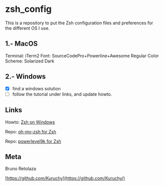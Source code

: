 # zsh_config
This is a repository to put the Zsh configuration files and preferences for the different OS I use.

## 1.- MacOS

Terminal: iTerm2
Font: SourceCodePro+Powerline+Awesome Regular
Color Scheme: Solarized Dark

## 2.- Windows

- [x] find a windows solution
- [ ] follow the tutorial under links, and update howto.

## Links

Howto: [Zsh on Windows](https://evdokimovm.github.io/windows/zsh/shell/syntax/highlighting/ohmyzsh/hyper/terminal/2017/02/24/how-to-install-zsh-and-oh-my-zsh-on-windows-10.html)

Repo: [oh-my-zsh for Zsh](https://github.com/robbyrussell/oh-my-zsh)

Repo: [powerlevel9k for Zsh](https://github.com/bhilburn/powerlevel9k)

## Meta

Bruno Retolaza

[https://github.com/Kuruchy](https://github.com/Kuruchy/)